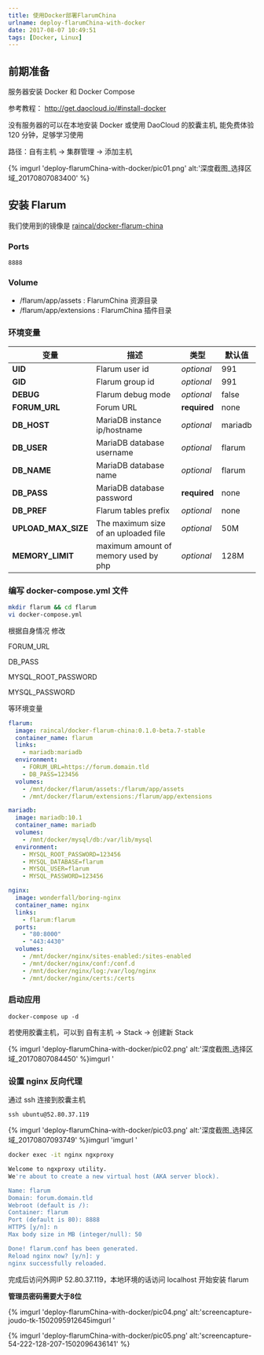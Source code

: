 ```yaml
---
title: 使用Docker部署FlarumChina
urlname: deploy-flarumChina-with-docker
date: 2017-08-07 10:49:51
tags: [Docker, Linux]
---
```


## 前期准备

服务器安装 Docker 和 Docker Compose

参考教程：
http://get.daocloud.io/#install-docker

没有服务器的可以在本地安装 Docker 或使用 DaoCloud 的胶囊主机, 能免费体验 120 分钟，足够学习使用

路径：自有主机 -> 集群管理 -> 添加主机

{% imgurl 'deploy-flarumChina-with-docker/pic01.png' alt:'深度截图_选择区域_20170807083400' %}

<!-- more -->

## 安装 Flarum

我们使用到的镜像是 [raincal/docker-flarum-china](https://github.com/Raincal/docker-flarum-china)

### Ports

`8888`

### Volume

- /flarum/app/assets : FlarumChina 资源目录
- /flarum/app/extensions : FlarumChina 插件目录

### 环境变量

| 变量 | 描述 | 类型 | 默认值 |
| -------- | ----------- | ---- | ------------- |
| **UID** | Flarum user id | *optional* | 991
| **GID** | Flarum group id | *optional* | 991
| **DEBUG** | Flarum debug mode | *optional* | false
| **FORUM_URL** | Forum URL | **required** | none
| **DB_HOST** | MariaDB instance ip/hostname | *optional* | mariadb
| **DB_USER** | MariaDB database username | *optional* | flarum
| **DB_NAME** | MariaDB database name | *optional* | flarum
| **DB_PASS** | MariaDB database password | **required** | none
| **DB_PREF** | Flarum tables prefix | *optional* | none
| **UPLOAD_MAX_SIZE** | The maximum size of an uploaded file | *optional* | 50M
| **MEMORY_LIMIT** | maximum amount of memory used by php | *optional* | 128M

### 编写 docker-compose.yml 文件

```bash
mkdir flarum && cd flarum
vi docker-compose.yml
```

根据自身情况 修改

FORUM_URL

DB_PASS

MYSQL_ROOT_PASSWORD

MYSQL_PASSWORD

等环境变量

```yml
flarum:
  image: raincal/docker-flarum-china:0.1.0-beta.7-stable
  container_name: flarum
  links:
    - mariadb:mariadb
  environment:
    - FORUM_URL=https://forum.domain.tld
    - DB_PASS=123456
  volumes:
    - /mnt/docker/flarum/assets:/flarum/app/assets
    - /mnt/docker/flarum/extensions:/flarum/app/extensions

mariadb:
  image: mariadb:10.1
  container_name: mariadb
  volumes:
    - /mnt/docker/mysql/db:/var/lib/mysql
  environment:
    - MYSQL_ROOT_PASSWORD=123456
    - MYSQL_DATABASE=flarum
    - MYSQL_USER=flarum
    - MYSQL_PASSWORD=123456

nginx:
  image: wonderfall/boring-nginx
  container_name: nginx
  links:
    - flarum:flarum
  ports:
    - "80:8000"
    - "443:4430"
  volumes:
    - /mnt/docker/nginx/sites-enabled:/sites-enabled
    - /mnt/docker/nginx/conf:/conf.d
    - /mnt/docker/nginx/log:/var/log/nginx
    - /mnt/docker/nginx/certs:/certs
```

### 启动应用

`docker-compose up -d`

若使用胶囊主机，可以到 自有主机 -> Stack -> 创建新 Stack

{% imgurl 'deploy-flarumChina-with-docker/pic02.png' alt:'深度截图_选择区域_20170807084450' %}imgurl '

### 设置 nginx 反向代理

通过 ssh 连接到胶囊主机

`ssh ubuntu@52.80.37.119`

{% imgurl 'deploy-flarumChina-with-docker/pic03.png' alt:'深度截图_选择区域_20170807093749' %}imgurl 'imgurl '

```sh
docker exec -it nginx ngxproxy

Welcome to ngxproxy utility.
We're about to create a new virtual host (AKA server block).

Name: flarum
Domain: forum.domain.tld
Webroot (default is /):
Container: flarum
Port (default is 80): 8888
HTTPS [y/n]: n
Max body size in MB (integer/null): 50

Done! flarum.conf has been generated.
Reload nginx now? [y/n]: y
nginx successfully reloaded.
```

完成后访问外网IP 52.80.37.119，本地环境的话访问 localhost 开始安装 flarum

**管理员密码需要大于8位**

{% imgurl 'deploy-flarumChina-with-docker/pic04.png' alt:'screencapture-joudo-tk-1502095912645imgurl '

{% imgurl 'deploy-flarumChina-with-docker/pic05.png' alt:'screencapture-54-222-128-207-1502096436141' %}